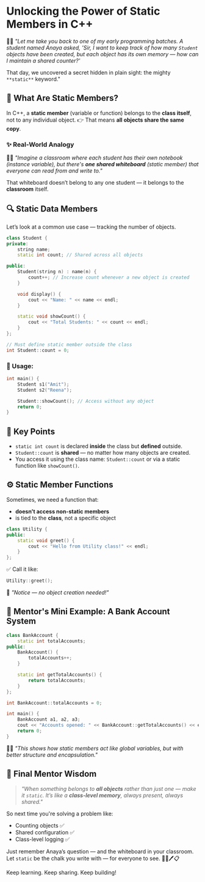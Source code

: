# **Unlocking the Power of Static Members in C++**



🧑‍🏫 *"Let me take you back to one of my early programming batches. A student named Anaya asked, 'Sir, I want to keep track of how many `Student` objects have been created, but each object has its own memory — how can I maintain a shared counter?'*

That day, we uncovered a secret hidden in plain sight: the mighty `**static**` keyword."


## 🧠 What Are Static Members?

In C++, a **static member** (variable or function) belongs to the **class itself**, not to any individual object.
👉 That means **all objects share the same copy**.



### ✨ Real-World Analogy

👨‍🏫 *"Imagine a classroom where each student has their own notebook (instance variable), but there's **one shared whiteboard** (static member) that everyone can read from and write to."*

That whiteboard doesn’t belong to any one student — it belongs to the **classroom** itself.


## 🔍 Static Data Members

Let’s look at a common use case — tracking the number of objects.

```cpp
class Student {
private:
    string name;
    static int count; // Shared across all objects

public:
    Student(string n) : name(n) {
        count++; // Increase count whenever a new object is created
    }

    void display() {
        cout << "Name: " << name << endl;
    }

    static void showCount() {
        cout << "Total Students: " << count << endl;
    }
};

// Must define static member outside the class
int Student::count = 0;
```

### 🧪 Usage:

```cpp
int main() {
    Student s1("Amit");
    Student s2("Reena");

    Student::showCount(); // Access without any object
    return 0;
}
```


## 🔧 Key Points

* `static int count` is declared **inside** the class but **defined** outside.
* `Student::count` is **shared** — no matter how many objects are created.
* You access it using the class name: `Student::count` or via a static function like `showCount()`.


## ⚙️ Static Member Functions

Sometimes, we need a function that:

* **doesn’t access non-static members**
* is tied to the **class**, not a specific object

```cpp
class Utility {
public:
    static void greet() {
        cout << "Hello from Utility class!" << endl;
    }
};
```

✅ Call it like:

```cpp
Utility::greet();
```

🎯 *"Notice — no object creation needed!"*


## 🎒 Mentor's Mini Example: A Bank Account System

```cpp
class BankAccount {
    static int totalAccounts;
public:
    BankAccount() {
        totalAccounts++;
    }

    static int getTotalAccounts() {
        return totalAccounts;
    }
};

int BankAccount::totalAccounts = 0;
```

```cpp
int main() {
    BankAccount a1, a2, a3;
    cout << "Accounts opened: " << BankAccount::getTotalAccounts() << endl;
    return 0;
}
```

🧑‍🏫 *"This shows how static members act like global variables, but with better structure and encapsulation."*


## 🧭 Final Mentor Wisdom

> *"When something belongs to **all objects** rather than just one — make it `static`. It’s like a **class-level memory**, always present, always shared."*

So next time you're solving a problem like:

* Counting objects ✅
* Shared configuration ✅
* Class-level logging ✅

Just remember Anaya’s question — and the whiteboard in your classroom.
Let `static` be the chalk you write with — for everyone to see. 🧑‍🏫🖊️📋

Keep learning. Keep sharing. Keep building!
